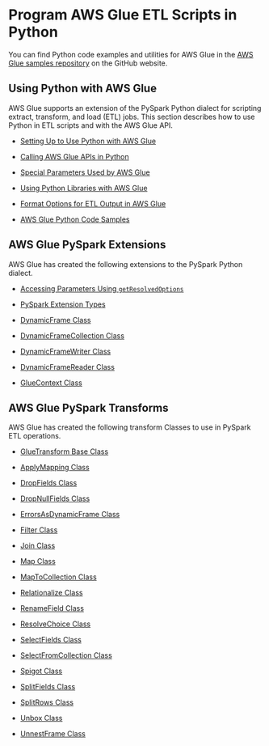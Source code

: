 # Program AWS Glue ETL Scripts in Python<a name="aws-glue-programming-python"></a>

You can find Python code examples and utilities for AWS Glue in the [AWS Glue samples repository](https://github.com/awslabs/aws-glue-samples) on the GitHub website\.

## Using Python with AWS Glue<a name="aws-glue-programming-python-using"></a>

AWS Glue supports an extension of the PySpark Python dialect for scripting extract, transform, and load \(ETL\) jobs\. This section describes how to use Python in ETL scripts and with the AWS Glue API\.

+ [Setting Up to Use Python with AWS Glue](aws-glue-programming-python-setup.md)

+ [Calling AWS Glue APIs in Python](aws-glue-programming-python-calling.md)

+ [Special Parameters Used by AWS Glue](aws-glue-programming-python-glue-arguments.md)

+ [Using Python Libraries with AWS Glue](aws-glue-programming-python-libraries.md)

+ [Format Options for ETL Output in AWS Glue](aws-glue-programming-python-format.md)

+ [AWS Glue Python Code Samples](aws-glue-programming-python-samples.md)

## AWS Glue PySpark Extensions<a name="aws-glue-programming-python-extensions-list"></a>

AWS Glue has created the following extensions to the PySpark Python dialect\.

+ [Accessing Parameters Using `getResolvedOptions`](aws-glue-api-crawler-pyspark-extensions-get-resolved-options.md)

+ [PySpark Extension Types](aws-glue-api-crawler-pyspark-extensions-types.md)

+ [DynamicFrame Class](aws-glue-api-crawler-pyspark-extensions-dynamic-frame.md)

+ [DynamicFrameCollection Class](aws-glue-api-crawler-pyspark-extensions-dynamic-frame-collection.md)

+ [DynamicFrameWriter Class](aws-glue-api-crawler-pyspark-extensions-dynamic-frame-writer.md)

+ [DynamicFrameReader Class](aws-glue-api-crawler-pyspark-extensions-dynamic-frame-reader.md)

+ [GlueContext Class](aws-glue-api-crawler-pyspark-extensions-glue-context.md)

## AWS Glue PySpark Transforms<a name="aws-glue-programming-python-transforms-list"></a>

AWS Glue has created the following transform Classes to use in PySpark ETL operations\.

+ [GlueTransform Base Class](aws-glue-api-crawler-pyspark-transforms-GlueTransform.md)

+ [ApplyMapping Class](aws-glue-api-crawler-pyspark-transforms-ApplyMapping.md)

+ [DropFields Class](aws-glue-api-crawler-pyspark-transforms-DropFields.md)

+ [DropNullFields Class](aws-glue-api-crawler-pyspark-transforms-DropNullFields.md)

+ [ErrorsAsDynamicFrame Class](aws-glue-api-crawler-pyspark-transforms-ErrorsAsDynamicFrame.md)

+ [Filter Class](aws-glue-api-crawler-pyspark-transforms-filter.md)

+ [Join Class](aws-glue-api-crawler-pyspark-transforms-join.md)

+ [Map Class](aws-glue-api-crawler-pyspark-transforms-map.md)

+ [MapToCollection Class](aws-glue-api-crawler-pyspark-transforms-MapToCollection.md)

+ [Relationalize Class](aws-glue-api-crawler-pyspark-transforms-Relationalize.md)

+ [RenameField Class](aws-glue-api-crawler-pyspark-transforms-RenameField.md)

+ [ResolveChoice Class](aws-glue-api-crawler-pyspark-transforms-ResolveChoice.md)

+ [SelectFields Class](aws-glue-api-crawler-pyspark-transforms-SelectFields.md)

+ [SelectFromCollection Class](aws-glue-api-crawler-pyspark-transforms-SelectFromCollection.md)

+ [Spigot Class](aws-glue-api-crawler-pyspark-transforms-spigot.md)

+ [SplitFields Class](aws-glue-api-crawler-pyspark-transforms-SplitFields.md)

+ [SplitRows Class](aws-glue-api-crawler-pyspark-transforms-SplitRows.md)

+ [Unbox Class](aws-glue-api-crawler-pyspark-transforms-Unbox.md)

+ [UnnestFrame Class](aws-glue-api-crawler-pyspark-transforms-UnnestFrame.md)